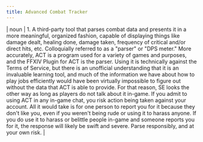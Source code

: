 ```yaml
---
title: Advanced Combat Tracker
---
```

| noun | 1.  	A third-party tool that parses combat data and presents it in a more meaningful, organized fashion, capable of displaying things like damage dealt, healing done, damage taken, frequency of critical and/or direct hits, etc. Colloquially referred to as a "parser" or "DPS meter." More accurately, ACT is a program used for a variety of games and purposes, and the FFXIV Plugin for ACT is the parser. Using it is technically against the Terms of Service, but there is an unofficial understanding that it is an invaluable learning tool, and much of the information we have about how to play jobs efficiently would have been virtually impossible to figure out without the data that ACT is able to provide. For that reason, SE looks the other way as long as players do not talk about it in-game. If you admit to using ACT in any in-game chat, you risk action being taken against your account. All it would take is for one person to report you for it because they don't like you, even if you weren't being rude or using it to harass anyone. If you do use it to harass or belittle people in-game and someone reports you for it, the response will likely be swift and severe. Parse responsibly, and at your own risk.	|